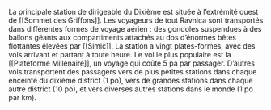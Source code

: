 La principale station de dirigeable du Dixième est située à l’extrémité ouest de [[Sommet des Griffons]]. Les voyageurs de tout Ravnica sont transportés dans différentes formes de voyage aérien : des gondoles suspendues à des ballons géants aux compartiments attachés au dos d’énormes bêtes flottantes élevées par [[Simic]]. La station a vingt plates-formes, avec des vols arrivant et partant à toute heure. Le vol le plus populaire est la [[Plateforme Millénaire]], un voyage qui coûte 5 pa par passager. D’autres vols transportent des passagers vers de plus petites stations dans chaque enceinte du dixième district (1 po), vers de grandes stations dans chaque autre district (10 po), et vers diverses autres stations dans le monde (1 po par km). 